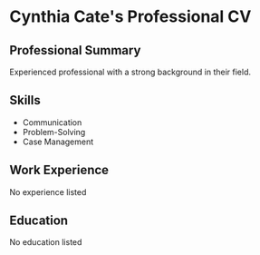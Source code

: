 # Cynthia Cate's Professional CV

## Professional Summary
Experienced professional with a strong background in their field.

## Skills
- Communication
- Problem-Solving
- Case Management

## Work Experience
No experience listed

## Education
No education listed